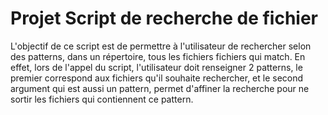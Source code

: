 # Projet Script de recherche de fichier

L'objectif de ce script est de permettre à l'utilisateur de rechercher selon des patterns, dans un répertoire, tous les fichiers fichiers qui match. En effet, lors de l'appel du script, l'utilisateur doit renseigner 2 patterns, le premier correspond aux fichiers qu'il souhaite rechercher, et le second argument qui est aussi un pattern, permet d'affiner la recherche pour ne sortir les fichiers qui contiennent ce pattern.

